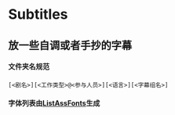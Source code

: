 # Subtitles

## 放一些自调或者手抄的字幕

#### 文件夹名规范
`[<剧名>][<工作类型>@<参与人员>][<语言>][<字幕组名>]`

#### 字体列表由[ListAssFonts](https://bbs.vcb-s.com/thread-1894-1-1.html)生成